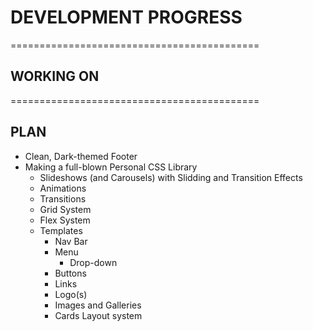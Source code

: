 # DEVELOPMENT PROGRESS

===========================================

## WORKING ON

===========================================

## PLAN

- Clean, Dark-themed Footer
- Making a full-blown Personal CSS Library
  - Slideshows (and Carousels) with Slidding and Transition Effects
  - Animations
  - Transitions
  - Grid System
  - Flex System
  - Templates
    - Nav Bar
    - Menu
      - Drop-down
    - Buttons
    - Links
    - Logo(s)
    - Images and Galleries
    - Cards Layout system

